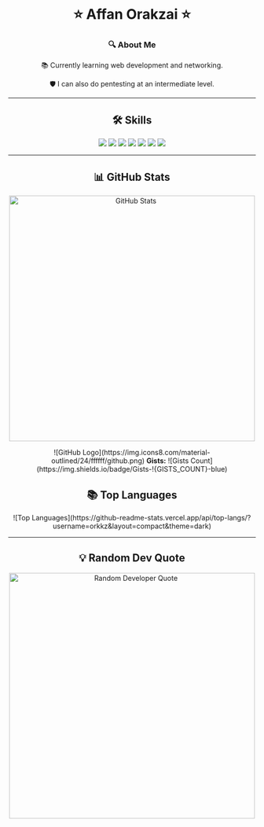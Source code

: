 <div align="center">
  <h1>⭐ Affan Orakzai ⭐</h1>
  <h3>🔍 About Me</h3>
  <p>📚 Currently learning web development and networking.</p>
  <p>🛡️ I can also do pentesting at an intermediate level.</p>
</div>

---

<div align="center">
  <h2>🛠 Skills</h2>
  <p>
    <img src="https://img.shields.io/badge/-Python-3776AB?style=for-the-badge&logo=python&logoColor=white">
    <img src="https://img.shields.io/badge/-Java-007396?style=for-the-badge&logo=java&logoColor=white">
    <img src="https://img.shields.io/badge/-SQL-4479A1?style=for-the-badge&logo=postgresql&logoColor=white">
    <img src="https://img.shields.io/badge/-HTML-E34F26?style=for-the-badge&logo=html5&logoColor=white">
    <img src="https://img.shields.io/badge/-CSS-1572B6?style=for-the-badge&logo=css3&logoColor=white">
    <img src="https://img.shields.io/badge/-Photoshop-31A8FF?style=for-the-badge&logo=adobephotoshop&logoColor=white">
    <img src="https://img.shields.io/badge/-Lightroom-31A8FF?style=for-the-badge&logo=adobelightroom&logoColor=white">
  </p>
</div>

---

<div align="center">
  <h2>📊 GitHub Stats</h2>
  <a href="https://github.com/orkkz">
    <img src="https://github-readme-stats.vercel.app/api?username=orkkz&show_icons=true&theme=dark&count_private=true&hide_title=true&include_all_commits=true" alt="GitHub Stats" width="500">
  </a>
  <p>![GitHub Logo](https://img.icons8.com/material-outlined/24/ffffff/github.png) <strong>Gists:</strong> ![Gists Count](https://img.shields.io/badge/Gists-!{GISTS_COUNT}-blue)</p>
  
  <h2>📚 Top Languages</h2>
  ![Top Languages](https://github-readme-stats.vercel.app/api/top-langs/?username=orkkz&layout=compact&theme=dark)
</div>

---

<div align="center">
  <h2>💡 Random Dev Quote</h2>
  <img src="https://i.imgur.com/8G8YzIc.png" alt="Random Developer Quote" width="500">
</div>
